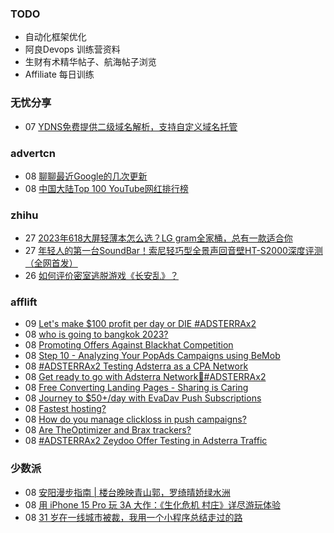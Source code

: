 ### TODO
-  自动化框架优化
-  阿良Devops 训练营资料
-  生财有术精华帖子、航海帖子浏览
-  Affiliate 每日训练

### 无忧分享
<!-- ruyo:START -->
-  07 [YDNS免费提供二级域名解析，支持自定义域名托管](https://51.ruyo.net/18529.html)<!-- ruyo:END -->

### advertcn
<!-- advertcn:START -->
-  08 [聊聊最近Google的几次更新](https://www.advertcn.com/forum.php?mod=viewthread&tid=112856)
-  08 [中国大陆Top 100 YouTube网红排行榜](https://www.advertcn.com/forum.php?mod=viewthread&tid=112850)<!-- advertcn:END -->

### zhihu
<!-- zhihu:START -->
-  27 [2023年618大屏轻薄本怎么选？LG gram全家桶，总有一款适合你](http://zhuanlan.zhihu.com/p/632641888?utm_campaign=rss&utm_medium=rss&utm_source=rss&utm_content=title)
-  27 [年轻人的第一台SoundBar！索尼轻巧型全景声回音壁HT-S2000深度评测（全网首发）](http://zhuanlan.zhihu.com/p/630990296?utm_campaign=rss&utm_medium=rss&utm_source=rss&utm_content=title)
-  26 [如何评价密室逃脱游戏《长安乱》？](http://www.zhihu.com/question/563950552/answer/3045961312?utm_campaign=rss&utm_medium=rss&utm_source=rss&utm_content=title)<!-- zhihu:END -->

### afflift
<!-- afflift:START -->
-  09 [Let&#39;s make $100 profit per day or DIE #ADSTERRAx2](https://afflift.com/f/threads/lets-make-100-profit-per-day-or-die-adsterrax2.11969/)
-  08 [who is going to bangkok 2023?](https://afflift.com/f/threads/who-is-going-to-bangkok-2023.11889/)
-  08 [Promoting Offers Against Blackhat Competition](https://afflift.com/f/threads/promoting-offers-against-blackhat-competition.11970/)
-  08 [Step 10 - Analyzing Your PopAds Campaigns using BeMob](https://afflift.com/f/threads/step-10-analyzing-your-popads-campaigns-using-bemob.2947/)
-  08 [#ADSTERRAx2 Testing Adsterra as a CPA Network](https://afflift.com/f/threads/adsterrax2-testing-adsterra-as-a-cpa-network.11954/)
-  08 [Get ready to go with Adsterra Network🚩#ADSTERRAx2](https://afflift.com/f/threads/get-ready-to-go-with-adsterra-network%F0%9F%9A%A9-adsterrax2.11949/)
-  08 [Free Converting Landing Pages - Sharing is Caring](https://afflift.com/f/threads/free-converting-landing-pages-sharing-is-caring.11979/)
-  08 [Journey to $50+/day with EvaDav Push Subscriptions](https://afflift.com/f/threads/journey-to-50-day-with-evadav-push-subscriptions.11899/)
-  08 [Fastest hosting?](https://afflift.com/f/threads/fastest-hosting.11983/)
-  08 [How do you manage clickloss in push campaigns?](https://afflift.com/f/threads/how-do-you-manage-clickloss-in-push-campaigns.11982/)
-  08 [Are TheOptimizer and Brax trackers?](https://afflift.com/f/threads/are-theoptimizer-and-brax-trackers.11978/)
-  08 [#ADSTERRAx2   Zeydoo Offer Testing in Adsterra Traffic](https://afflift.com/f/threads/adsterrax2-zeydoo-offer-testing-in-adsterra-traffic.11964/)<!-- afflift:END -->

### 少数派
<!-- sspai:START -->
-  08 [安阳漫步指南 | 楼台晚映青山郭，罗绮晴娇绿水洲](https://sspai.com/post/84241)
-  08 [用 iPhone 15 Pro 玩 3A 大作：《生化危机 村庄》详尽游玩体验](https://sspai.com/post/84223)
-  08 [31 岁在一线城市被裁，我用一个小程序总结走过的路](https://sspai.com/post/83956)<!-- sspai:END -->
